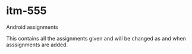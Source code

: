 # itm-555
Android assignments

This contains all the assignments given and will be changed as and when asssignments are added.
